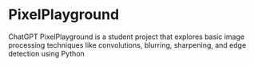 # PixelPlayground
ChatGPT  PixelPlayground is a student project that explores basic image processing techniques like convolutions, blurring, sharpening, and edge detection using Python
